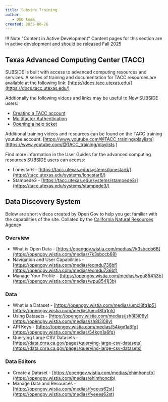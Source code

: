 ```yaml
---
title: Subside Training
author: 
   - DSO team
created: 2025-08-26
---
```


!!! Note "Content in Active Development" 
    Content pages for this section are in active development and should be released Fall 2025

## Texas Advanced Computing Center (TACC)
SUBSIDE is built with access to advanced computing resources and services. A series of training and documentation for TACC resources are available at the following link:
[https://docs.tacc.utexas.edu/](https://docs.tacc.utexas.edu/)

Addtionally the following videos and links may be useful to New SUBSIDE users:

* [Creating a TACC account](https://youtu.be/TlRDeE_OpaI?si=rNK6Hk66sk-dixQg)
* [Multifactor Authentication](https://youtu.be/TlRDeE_OpaI?si=rNK6Hk66sk-dixQg)
* [Opening a help ticket](https://youtu.be/X4mb6PJ9GD0?si=Q8G6utwOkbzAaGLF)

Additional training videos and resources can be found on the TACC training youtube account: [https://www.youtube.com/@TACC_training/playlists](https://www.youtube.com/@TACC_training/playlists
)

Find more information in the User Guides for the advanced computing resources SUBSIDE users can access:
* Lonestar6 - [https://tacc.utexas.edu/systems/lonestar6/](https://tacc.utexas.edu/systems/lonestar6/)
* Stampede3 - [https://tacc.utexas.edu/systems/stampede3/](https://tacc.utexas.edu/systems/stampede3/)
 
## Data Discovery System 
Below are short videos created by Open Gov to help you get familiar with the capabilities of the site. Collated by the [California Natural Resources Agency](https://data.cnra.ca.gov/pages/training)

### Overview
* What is Open Data - [https://opengov.wistia.com/medias/7k3sbccb68](https://opengov.wistia.com/medias/7k3sbccb68)
* Navigation and User Capabilities - [https://opengov.wistia.com/medias/eomdu736bf](https://opengov.wistia.com/medias/eomdu736bf) 
* Manage Your Profile - [https://opengov.wistia.com/medias/wpu8541j3b](https://opengov.wistia.com/medias/wpu8541j3b)

### Data
* What is a Dataset - [https://opengov.wistia.com/medias/umcl8fq1p5](https://opengov.wistia.com/medias/umcl8fq1p5)  
* Using Datasets - [https://opengov.wistia.com/medias/jsh8l3i08y](https://opengov.wistia.com/medias/jsh8l3i08y)  
* API Keys - [https://opengov.wistia.com/medias/54kgn1a6fg](https://opengov.wistia.com/medias/54kgn1a6fg)  
* Querying Large CSV Datasets - [https://data.cnra.ca.gov/pages/querying-large-csv-datasets](https://data.cnra.ca.gov/pages/querying-large-csv-datasets)  

### Data Editors
* Create a Dataset - [https://opengov.wistia.com/medias/ehimhonctb](https://opengov.wistia.com/medias/ehimhonctb)  
* Manage Data and Resources - [https://opengov.wistia.com/medias/fyeees62st](https://opengov.wistia.com/medias/fyeees62st)
